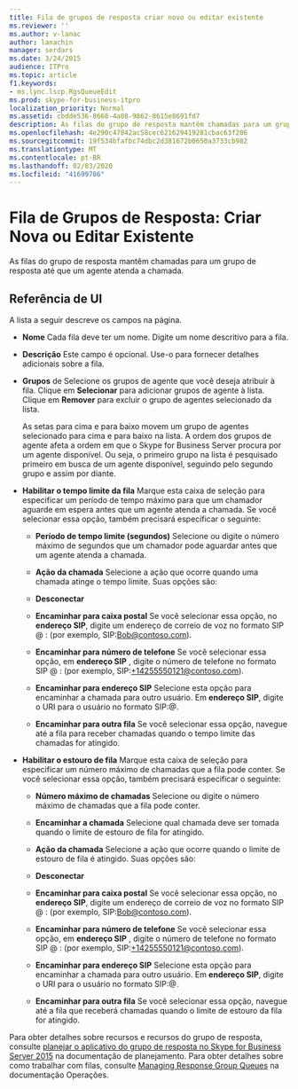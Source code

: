 ```yaml
---
title: Fila de grupos de resposta criar novo ou editar existente
ms.reviewer: ''
ms.author: v-lanac
author: lanachin
manager: serdars
ms.date: 3/24/2015
audience: ITPro
ms.topic: article
f1.keywords:
- ms.lync.lscp.RgsQueueEdit
ms.prod: skype-for-business-itpro
localization_priority: Normal
ms.assetid: cbdde536-8668-4a08-9862-8615e8691fd7
description: As filas do grupo de resposta mantêm chamadas para um grupo de resposta até que um agente atenda a chamada.
ms.openlocfilehash: 4e290c47842ac58cec621629419281cbac63f206
ms.sourcegitcommit: 19f534bfafbc74dbc2d381672b0650a3733cb982
ms.translationtype: MT
ms.contentlocale: pt-BR
ms.lasthandoff: 02/03/2020
ms.locfileid: "41699786"
---
```

# <a name="response-groups-queue-create-new-or-edit-existing"></a>Fila de Grupos de Resposta: Criar Nova ou Editar Existente

As filas do grupo de resposta mantêm chamadas para um grupo de resposta até que um agente atenda a chamada.

## <a name="ui-reference"></a>Referência de UI

A lista a seguir descreve os campos na página.

- **Nome** Cada fila deve ter um nome. Digite um nome descritivo para a fila.

- **Descrição** Este campo é opcional. Use-o para fornecer detalhes adicionais sobre a fila.

- **Grupos** de Selecione os grupos de agente que você deseja atribuir à fila. Clique em **Selecionar** para adicionar grupos de agente à lista. Clique em **Remover** para excluir o grupo de agentes selecionado da lista.

    As setas para cima e para baixo movem um grupo de agentes selecionado para cima e para baixo na lista. A ordem dos grupos de agente afeta a ordem em que o Skype for Business Server procura por um agente disponível. Ou seja, o primeiro grupo na lista é pesquisado primeiro em busca de um agente disponível, seguindo pelo segundo grupo e assim por diante.

- **Habilitar o tempo limite da fila** Marque esta caixa de seleção para especificar um período de tempo máximo para que um chamador aguarde em espera antes que um agente atenda a chamada. Se você selecionar essa opção, também precisará especificar o seguinte:

  - **Período de tempo limite (segundos)** Selecione ou digite o número máximo de segundos que um chamador pode aguardar antes que um agente atenda a chamada.

  - **Ação da chamada** Selecione a ação que ocorre quando uma chamada atinge o tempo limite. Suas opções são:

  - **Desconectar**

  - **Encaminhar para caixa postal** Se você selecionar essa opção, no **endereço SIP**, digite um endereço de correio de voz no formato SIP<username> @ <domainname> : (por exemplo, SIP:Bob@contoso.com).

  - **Encaminhar para número de telefone** Se você selecionar essa opção, em **endereço SIP** , digite o número de telefone no formato SIP<number> @ <domainname> : (por exemplo, SIP:+14255550121@contoso.com).

  - **Encaminhar para endereço SIP** Selecione esta opção para encaminhar a chamada para outro usuário. Em **endereço SIP**, digite o URI para o usuário no formato SIP:<username>@<domainname>.

  - **Encaminhar para outra fila** Se você selecionar essa opção, navegue até a fila para receber chamadas quando o tempo limite das chamadas for atingido.

- **Habilitar o estouro de fila** Marque esta caixa de seleção para especificar um número máximo de chamadas que a fila pode conter. Se você selecionar essa opção, também precisará especificar o seguinte:

  - **Número máximo de chamadas** Selecione ou digite o número máximo de chamadas que a fila pode conter.

  - **Encaminhar a chamada** Selecione qual chamada deve ser tomada quando o limite de estouro de fila for atingido.

  - **Ação da chamada** Selecione a ação que ocorre quando o limite de estouro de fila é atingido. Suas opções são:

  - **Desconectar**

  - **Encaminhar para caixa postal** Se você selecionar essa opção, no **endereço SIP**, digite um endereço de correio de voz no formato SIP<username> @ <domainname> : (por exemplo, SIP:Bob@contoso.com).

  - **Encaminhar para número de telefone** Se você selecionar essa opção, em **endereço SIP** , digite o número de telefone no formato SIP<number> @ <domainname> : (por exemplo, SIP:+14255550121@contoso.com).

  - **Encaminhar para endereço SIP** Selecione esta opção para encaminhar a chamada para outro usuário. Em **endereço SIP**, digite o URI para o usuário no formato SIP:<username>@<domainname>.

  - **Encaminhar para outra fila** Se você selecionar essa opção, navegue até a fila que receberá chamadas quando o limite de estouro da fila for atingido.

Para obter detalhes sobre recursos e recursos do grupo de resposta, consulte [planejar o aplicativo do grupo de resposta no Skype for Business Server 2015](../../plan-your-deployment/enterprise-voice-solution/response-group.md) na documentação de planejamento. Para obter detalhes sobre como trabalhar com filas, consulte  [Managing Response Group Queues](https://technet.microsoft.com/library/1e91720c-ab67-4dfb-b30c-0ef2a8012310.aspx) na documentação Operações.



